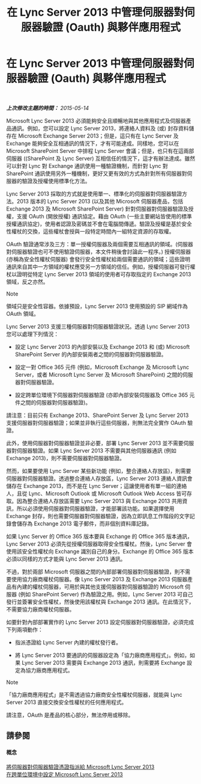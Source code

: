 ﻿---
title: 在 Lync Server 2013 中管理伺服器對伺服器驗證 (Oauth) 與夥伴應用程式
TOCTitle: 在 Lync Server 2013 中管理伺服器對伺服器驗證 (Oauth) 與夥伴應用程式
ms:assetid: 38848373-c8c6-4097-bf7f-699fe471348d
ms:mtpsurl: https://technet.microsoft.com/zh-tw/library/JJ204817(v=OCS.15)
ms:contentKeyID: 49290604
ms.date: 08/10/2015
mtps_version: v=OCS.15
ms.translationtype: HT
---

# 在 Lync Server 2013 中管理伺服器對伺服器驗證 (Oauth) 與夥伴應用程式

 

_**上次修改主題的時間：** 2015-05-14_

Microsoft Lync Server 2013 必須能夠安全且順暢地與其他應用程式及伺服器產品通訊。例如，您可以設定 Lync Server 2013，將連絡人資料及 (或) 封存資料儲存在 Microsoft Exchange Server 2013；但是，這只有在 Lync Server 及 Exchange 能夠安全互相通訊的情況下，才有可能達成。同樣地，您可以在 Microsoft SharePoint Server 中排程 Lync Server 會議；但是，也只有在這兩部伺服器 ((SharePoint 及 Lync Server) 互相信任的情況下，這才有辦法達成。雖然可以針對 Lync 對 Exchange 通訊使用一種驗證機制，而針對 Lync 對 SharePoint 通訊使用另外一種機制，更好又更有效的方式為針對所有伺服器對伺服器的驗證及授權使用標準化方法。

Lync Server 2013 採取的方式就是使用單一、標準化的伺服器對伺服器驗證方法。2013 版本的 Lync Server 2013 (以及其他 Microsoft 伺服器產品，包括 Exchange 2013 及 Microsoft SharePoint Server) 針對伺服器對伺服器驗證及授權，支援 OAuth (開放授權) 通訊協定。藉由 OAuth (一些主要網站皆使用的標準授權通訊協定)，使用者認證及密碼並不會在電腦間傳遞。驗證及授權是基於安全性權杖的交換，這些權杖會授與一段特定時間內一組特定資源的存取權。

OAuth 驗證通常涉及三方：單一授權伺服器及兩個需要互相通訊的領域。(伺服器對伺服器驗證也可不使用驗證伺服器，本文件稍後會討論此一程序。) 授權伺服器 (亦稱為安全性權杖伺服器) 會發行安全性權杖給兩個需要通訊的領域；這些證明通訊來自其中一方領域的權杖應受另一方領域的信任。例如，授權伺服器可發行權杖以證明從特定 Lync Server 2013 領域的使用者可存取指定的 Exchange 2013 領域，反之亦然。

> [!NOTE]  
> 領域只是安全性容器。依據預設，Lync Server 2013 使用預設的 SIP 網域作為 OAuth 領域。



Lync Server 2013 支援三種伺服器對伺服器驗證狀況。透過 Lync Server 2013 您可以處理下列情況：

  - 設定 Lync Server 2013 的內部安裝以及 Exchange 2013 和 (或) Microsoft SharePoint Server 的內部安裝兩者之間的伺服器對伺服器驗證。

  - 設定一對 Office 365 元件 (例如，Microsoft Exchange 及 Microsoft Lync Server，或者 Microsoft Lync Server 及 Microsoft SharePoint) 之間的伺服器對伺服器驗證。

  - 設定跨單位環境下伺服器對伺服器驗證 (亦即內部安裝伺服器及 Office 365 元件之間的伺服器對伺服器驗證)。

請注意：目前只有 Exchange 2013、SharePoint Server 及 Lync Server 2013 支援伺服器對伺服器驗證；如果並非執行這些伺服器，則無法完全實作 OAuth 驗證。

此外，使用伺服器對伺服器驗證並非必要，部署 Lync Server 2013 並不需要伺服器對伺服器驗證。如果 Lync Server 2013 不需要與其他伺服器通訊 (例如 Exchange 2013)，則不需要伺服器對伺服器驗證。

然而，如果要使用 Lync Server 某些新功能 (例如，整合連絡人存放區)，則需要伺服器對伺服器驗證。透過整合連絡人存放區，Lync Server 2013 連絡人資訊會儲存在 Exchange 2013，而不是在 Lync Server；這讓使用者有單一組的連絡人，且從 Lync、Microsoft Outlook 或 Microsoft Outlook Web Access 皆可存取。因為整合連絡人存放區需要 Lync Server 2013 與 Exchange 2013 共用資訊，所以必須使用伺服器對伺服器驗證，才能部署該功能。如果選擇使用 Exchange 封存，則也需要伺服器對伺服器驗證，因為立即訊息工作階段的文字記錄會儲存為 Exchange 2013 電子郵件，而非個別資料庫記錄。

如果 Lync Server 的 Office 365 版本要與 Exchange 的 Office 365 版本通訊，Lync Server 2013 必須先從授權伺服器取得安全性權杖。然後，Lync Server 會使用該安全性權杖向 Exchange 識別自己的身分。Exchange 的 Office 365 版本必須以同樣的方式才能與 Lync Server 2013 通訊。

不過，對於兩部 Microsoft 伺服器之間的內部部署伺服器對伺服器驗證，則不需要使用協力廠商權杖伺服器。像 Lync Server 2013 及 Exchange 2013 伺服器產品有內建的權杖伺服器，可用於與其他支援伺服器對伺服器驗證的 Microsoft 伺服器 (例如 SharePoint Server) 作為驗證之用。例如，Lync Server 2013 可自己發行並簽署安全性權杖，然後使用該權杖與 Exchange 2013 通訊。在此情況下，不需要協力廠商權杖伺服器。

如要針對內部部署實作的 Lync Server 2013 設定伺服器對伺服器驗證，必須完成下列兩項動作：

  - 指派憑證給 Lync Server 內建的權杖發行者。

  - 將 Lync Server 2013 要通訊的伺服器設定為「協力廠商應用程式」。例如，如果 Lync Server 2013 需要與 Exchange 2013 通訊，則需要將 Exchange 設定為協力廠商應用程式。

> [!NOTE]  
> 「協力廠商應用程式」是不需透過協力廠商安全性權杖伺服器，就能與 Lync Server 2013 直接交換安全性權杖的任何應用程式。



請注意，OAuth 是產品的核心部分，無法停用或移除。

## 請參閱

#### 概念

[將伺服器對伺服器驗證憑證指派給 Microsoft Lync Server 2013](lync-server-2013-assigning-a-server-to-server-authentication-certificate-to-lync-server-2013.md)  
[在跨單位環境中設定 Microsoft Lync Server 2013](lync-server-2013-configuring-lync-server-in-a-cross-premises-environment.md)

